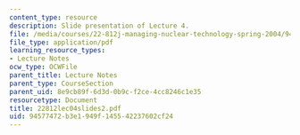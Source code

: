 ```yaml
---
content_type: resource
description: Slide presentation of Lecture 4.
file: /media/courses/22-812j-managing-nuclear-technology-spring-2004/94577472b3e1949f145542237602cf24_22812lec04slides2.pdf
file_type: application/pdf
learning_resource_types:
- Lecture Notes
ocw_type: OCWFile
parent_title: Lecture Notes
parent_type: CourseSection
parent_uid: 8e9cb89f-6d3d-0b9c-f2ce-4cc8246c1e35
resourcetype: Document
title: 22812lec04slides2.pdf
uid: 94577472-b3e1-949f-1455-42237602cf24
---
```

